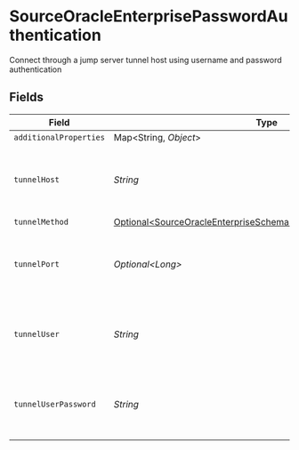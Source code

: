 # SourceOracleEnterprisePasswordAuthentication

Connect through a jump server tunnel host using username and password authentication


## Fields

| Field                                                                                                                                            | Type                                                                                                                                             | Required                                                                                                                                         | Description                                                                                                                                      |
| ------------------------------------------------------------------------------------------------------------------------------------------------ | ------------------------------------------------------------------------------------------------------------------------------------------------ | ------------------------------------------------------------------------------------------------------------------------------------------------ | ------------------------------------------------------------------------------------------------------------------------------------------------ |
| `additionalProperties`                                                                                                                           | Map\<String, *Object*>                                                                                                                           | :heavy_minus_sign:                                                                                                                               | N/A                                                                                                                                              |
| `tunnelHost`                                                                                                                                     | *String*                                                                                                                                         | :heavy_check_mark:                                                                                                                               | Hostname of the jump server host that allows inbound ssh tunnel.                                                                                 |
| `tunnelMethod`                                                                                                                                   | [Optional\<SourceOracleEnterpriseSchemasTunnelMethodTunnelMethod>](../../models/shared/SourceOracleEnterpriseSchemasTunnelMethodTunnelMethod.md) | :heavy_minus_sign:                                                                                                                               | N/A                                                                                                                                              |
| `tunnelPort`                                                                                                                                     | *Optional\<Long>*                                                                                                                                | :heavy_minus_sign:                                                                                                                               | Port on the proxy/jump server that accepts inbound ssh connections.                                                                              |
| `tunnelUser`                                                                                                                                     | *String*                                                                                                                                         | :heavy_check_mark:                                                                                                                               | OS-level username for logging into the jump server host                                                                                          |
| `tunnelUserPassword`                                                                                                                             | *String*                                                                                                                                         | :heavy_check_mark:                                                                                                                               | OS-level password for logging into the jump server host                                                                                          |